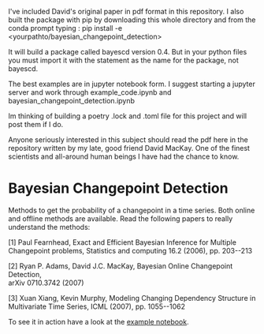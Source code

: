 I've included David's original paper in pdf format in this repository. I also built the package with pip
by downloading this whole directory and from the conda prompt typing : pip install -e <yourpathto/bayesian_changepoint_detection>

It will build a package called bayescd version 0.4.  But in your python files you must import it with the statement
<import bayesian_changepoint_detection> as the name for the package, not bayescd.

The best examples are in jupyter notebook form.
I suggest starting a jupyter server and work through example_code.ipynb and bayesian_changepoint_detection.ipynb

Im thinking of building a poetry .lock and .toml file for this project and will post them if I do.

Anyone seriously interested in this subject should read the pdf here in the repository written by my late, good friend David MacKay. One of the finest scientists and all-around human beings I have had the chance to know.


Bayesian Changepoint Detection
==============================

Methods to get the probability of a changepoint in a time series. Both online and offline methods are available. Read the following papers to really understand the methods:


[1] Paul Fearnhead, Exact and Efficient Bayesian Inference for Multiple                                    
    Changepoint problems, Statistics and computing 16.2 (2006), pp. 203--213                               
                                                                                                           
[2] Ryan P. Adams, David J.C. MacKay, Bayesian Online Changepoint Detection,                               
    arXiv 0710.3742 (2007)                                                                                 
                                                                                                           
[3] Xuan Xiang, Kevin Murphy, Modeling Changing Dependency Structure in                                    
    Multivariate Time Series, ICML (2007), pp. 1055--1062
    
To see it in action have a look at the [example notebook](https://github.com/clayjstanek/BayesianhangepointMethods/Example_Code.ipynb "Example Code in an IPython Notebook").
